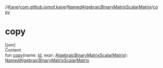 //[Kane](../../index.md)/[com.github.jomof.kane](../index.md)/[NamedAlgebraicBinaryMatrixScalarMatrix](index.md)/[copy](copy.md)



# copy  
[jvm]  
Content  
fun [copy](copy.md)(name: [Id](../../com.github.jomof.kane.impl/index.md#%5Bcom.github.jomof.kane.impl%2FId%2F%2F%2FPointingToDeclaration%2F%5D%2FClasslikes%2F-2004631606), expr: [AlgebraicBinaryMatrixScalarMatrix](../-algebraic-binary-matrix-scalar-matrix/index.md)): [NamedAlgebraicBinaryMatrixScalarMatrix](index.md)  



